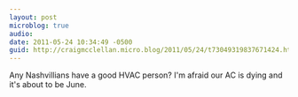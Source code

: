 ```yaml
---
layout: post
microblog: true
audio: 
date: 2011-05-24 10:34:49 -0500
guid: http://craigmcclellan.micro.blog/2011/05/24/t73049319837671424.html
---
```

Any Nashvillians have a good HVAC person?  I'm afraid our AC is dying and it's about to be June.
